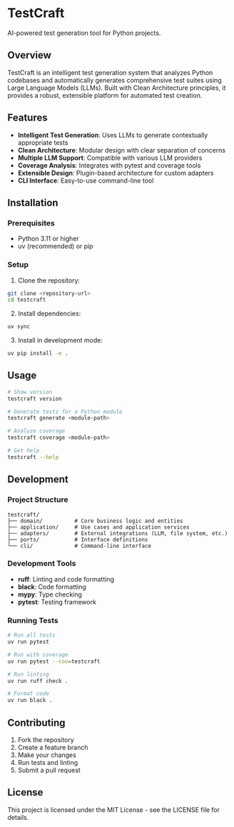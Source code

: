 # TestCraft

AI-powered test generation tool for Python projects.

## Overview

TestCraft is an intelligent test generation system that analyzes Python codebases and automatically generates comprehensive test suites using Large Language Models (LLMs). Built with Clean Architecture principles, it provides a robust, extensible platform for automated test creation.

## Features

- **Intelligent Test Generation**: Uses LLMs to generate contextually appropriate tests
- **Clean Architecture**: Modular design with clear separation of concerns
- **Multiple LLM Support**: Compatible with various LLM providers
- **Coverage Analysis**: Integrates with pytest and coverage tools
- **Extensible Design**: Plugin-based architecture for custom adapters
- **CLI Interface**: Easy-to-use command-line tool

## Installation

### Prerequisites

- Python 3.11 or higher
- uv (recommended) or pip

### Setup

1. Clone the repository:
```bash
git clone <repository-url>
cd testcraft
```

2. Install dependencies:
```bash
uv sync
```

3. Install in development mode:
```bash
uv pip install -e .
```

## Usage

```bash
# Show version
testcraft version

# Generate tests for a Python module
testcraft generate <module-path>

# Analyze coverage
testcraft coverage <module-path>

# Get help
testcraft --help
```

## Development

### Project Structure

```
testcraft/
├── domain/          # Core business logic and entities
├── application/     # Use cases and application services
├── adapters/        # External integrations (LLM, file system, etc.)
├── ports/           # Interface definitions
└── cli/             # Command-line interface
```

### Development Tools

- **ruff**: Linting and code formatting
- **black**: Code formatting
- **mypy**: Type checking
- **pytest**: Testing framework

### Running Tests

```bash
# Run all tests
uv run pytest

# Run with coverage
uv run pytest --cov=testcraft

# Run linting
uv run ruff check .

# Format code
uv run black .
```

## Contributing

1. Fork the repository
2. Create a feature branch
3. Make your changes
4. Run tests and linting
5. Submit a pull request

## License

This project is licensed under the MIT License - see the LICENSE file for details.
